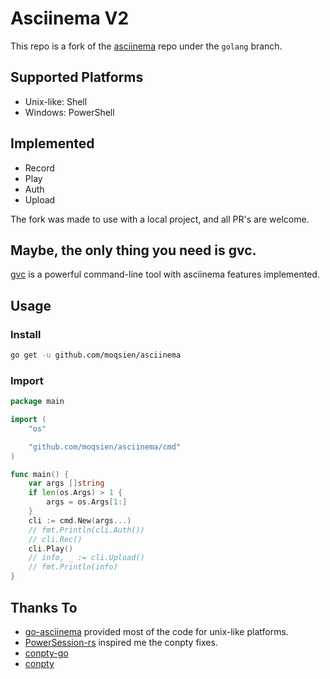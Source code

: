 # Asciinema V2 
This repo is a fork of the [asciinema](https://github.com/asciinema/asciinema) repo under the `golang` branch.

## Supported Platforms
- Unix-like: Shell
- Windows: PowerShell

## Implemented
- Record
- Play
- Auth
- Upload

The fork was made to use with a local project, and all PR's are welcome. 

## Maybe, the only thing you need is **gvc**.
[gvc](https://github.com/moqsien/gvc) is a powerful command-line tool with asciinema features implemented.

## Usage
### Install
```sh
go get -u github.com/moqsien/asciinema
```

### Import
```go
package main

import (
	"os"

	"github.com/moqsien/asciinema/cmd"
)

func main() {
	var args []string
	if len(os.Args) > 1 {
		args = os.Args[1:]
	}
	cli := cmd.New(args...)
	// fmt.Println(cli.Auth())
	// cli.Rec()
	cli.Play()
	// info, _ := cli.Upload()
	// fmt.Println(info)
}
```
## Thanks To
- [go-asciinema](https://github.com/securisec/asciinema) provided most of the code for unix-like platforms.
- [PowerSession-rs](https://github.com/Watfaq/PowerSession-rs) inspired me the conpty fixes.
- [conpty-go](https://github.com/qsocket/conpty-go)
- [conpty](https://github.com/UserExistsError/conpty)
